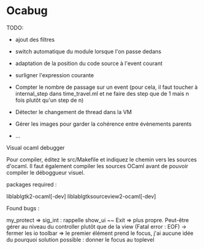Ocabug
======

TODO:
- ajout des filtres
- switch automatique du module lorsque l'on passe dedans
- adaptation de la position du code source à l'event courant
- surligner l'expression courante

- Compter le nombre de passage sur un event
  (pour cela, il faut toucher à internal_step dans time_travel.ml et ne faire des step que de 1 mais n fois plutôt qu'un step de n)
- Détecter le changement de thread dans la VM
- Gérer les images pour garder la cohérence entre évènements parents
- ...

Visual ocaml debugger

Pour compiler, éditez le src/Makefile et indiquez le chemin vers les sources d'ocaml. Il faut également compiler les sources OCaml avant de pouvoir compiler le déboggueur visuel.

packages required :

liblablgtk2-ocaml[-dev]
liblablgtksourceview2-ocaml[-dev]

Found bugs :

my_protect => sig_int : rappelle show_ui ~~
Exit => plus propre. Peut-être gérer au niveau du controller plutôt que de la view (Fatal error : EOF) -> fermer les io
toolbar => le premier élément prend le focus, j'ai aucune idée du pourquoi
	   solution possible : donner le focus au toplevel